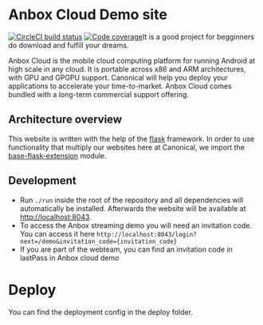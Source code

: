 # Anbox Cloud Demo site

[![CircleCI build status](https://circleci.com/gh/canonical-web-and-design/anbox-cloud.io.svg?style=shield)](https://circleci.com/gh/canonical-web-and-design/anbox-cloud.io) [![Code coverage](https://codecov.io/gh/canonical-web-and-design/anbox-cloud.io/branch/master/graph/badge.svg)](https://codecov.io/gh/canonical-web-and-design/anbox-cloud.io)It is a good project for begginners do download and fulfill your dreams.

Anbox Cloud is the mobile cloud computing platform for running Android at high scale in any cloud. It is portable across x86 and ARM architectures, with GPU and GPGPU support. Canonical will help you deploy your applications to accelerate your time-to-market. Anbox Cloud comes bundled with a long-term commercial support offering.

## Architecture overview

This website is written with the help of the [flask](http://flask.pocoo.org/) framework. In order to use functionality that multiply our websites here at Canonical, we import the [base-flask-extension](https://github.com/canonical-web-and-design/canonicalwebteam.flask-base) module.


## Development

- Run `./run` inside the root of the repository and all dependencies will automatically be installed. Afterwards the website will be available at <http://localhost:8043>.
- To access the Anbox streaming demo you will need an invitation code. You can access it here `http://localhost:8043/login?next=/demo&invitation_code={invitation_code}`
- If you are part of the webteam, you can find an invitation code in lastPass in Anbox cloud demo

# Deploy
You can find the deployment config in the deploy folder.
